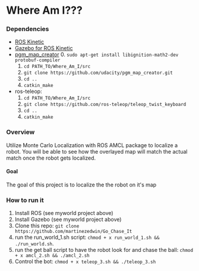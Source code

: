 # Where Am I???



### Dependencies

* [ROS Kinetic](http://wiki.ros.org/kinetic)
* [Gazebo for ROS Kinetic](http://gazebosim.org/tutorials?tut=ros_installing&cat=connect_ros)
* [pgm_map_creator](https://github.com/hyfan1116/pgm_map_creator)
	0. `sudo apt-get install libignition-math2-dev protobuf-compiler`
	1. `cd PATH_TO/Where_Am_I/src`
	2. `git clone https://github.com/udacity/pgm_map_creator.git`
	3. `cd ..`
	4. `catkin_make`
* ros-teleop:
	1. `cd PATH_TO/Where_Am_I/src`
	2. `git clone https://github.com/ros-teleop/teleop_twist_keyboard`
	3. `cd ..`
	4. `catkin_make`

### Overview
Utilize Monte Carlo Localization with ROS AMCL package to localize a robot. You will be able to see how the overlayed map will match the actual match once the robot gets localized.

#### Goal
The goal of this project is to localize the the robot on it's map 


### How to run it

1. Install ROS (see myworld project above)
2. Install Gazebo (see myworld project above)
3. Clone this repo: `git clone https://github.com/martinezedwin/Go_Chase_It`
4. run the run_world_1.sh script: `chmod + x run_world_1.sh && ./run_world.sh`. 
5. run the get ball script to have the robot look for and chase the ball: `chmod + x amcl_2.sh && ./amcl_2.sh`
6. Control the bot: `chmod + x teleop_3.sh && ./teleop_3.sh`

	

